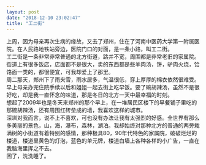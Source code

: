 ```yaml
---
layout: post
date: "2018-12-10 23:02:47"
title: "工二街"
---
```


上周，因为母亲再次生病的缘故，又去了郑州，住在了河南中医药大学第一附属医院。在人民路地铁站旁边，医院门口的对面，是一条小路，叫工二街。  
工二街是一条非常非常普通的北方街道，路并不宽，周围都是非常老旧的家属院。街道上有很多饭店，店面都不是很大，卖的东西都是些羊肉汤，饼，驴肉火烧，饸饹面一类的，都很便宜，可我却爱上了那里。  
周二那天，郑州下了雨夹雪，雨水居多，气温很低，穿上厚厚的棉衣依然很难受。早上母亲办完住院手续以后和姐姐一起去街上吃早饭。要了碗胡辣汤，虽然不是很好吃，却是我一直怀念的味道，那是冬日的北方一天中最幸福的时刻。  
想起了2009年也是冬天来郑州的那个早上，在一堆居民区楼下的早餐铺子里吃的那碗胡辣汤，还有周围红砖垒成的墙，我喜欢这样的城市。  
深圳对我而言，说不上不喜欢，可也没有办法让我有太强烈的好感。全世界有那么多美丽的景色，山，海，瀑布，森林，湖泊。我却始终对那种北方的普通的两旁栽满树的小街道有着特别的感情，那种极具80，90年代特色的家属院，破破烂烂的楼道，楼道里黄色的灯泡，蓝色的单元牌，楼道白墙上各种各样的小广告，一直在我脑海里挥之不去。  
困了，洗洗睡了。